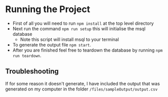 # Running the Project

- First of all you will need to run `npm install` at the top level directory
- Next run the command `npm run setup` this will initialise the msql database
  - Note this script will install msql to your terminal
- To generate the output file `npm start`.
- After you are finished feel free to teardown the database by running `npm run teardown`.

## Troubleshooting

If for some reason it doesn't generate, I have included the output that was generated on my computer in the folder `/files/sampleOutput/output.csv`
